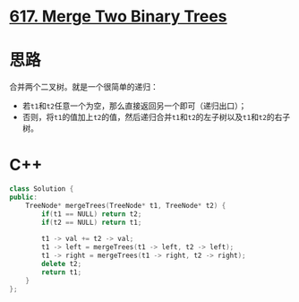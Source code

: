 # [617. Merge Two Binary Trees](https://leetcode.com/problems/merge-two-binary-trees/)

# 思路

合并两个二叉树。就是一个很简单的递归：
* 若`t1`和`t2`任意一个为空，那么直接返回另一个即可（递归出口）；
* 否则，将`t1`的值加上`t2`的值，然后递归合并`t1`和`t2`的左子树以及`t1`和`t2`的右子树。

# C++
``` C++
class Solution {
public:
    TreeNode* mergeTrees(TreeNode* t1, TreeNode* t2) {
        if(t1 == NULL) return t2;
        if(t2 == NULL) return t1;
        
        t1 -> val += t2 -> val;
        t1 -> left = mergeTrees(t1 -> left, t2 -> left);
        t1 -> right = mergeTrees(t1 -> right, t2 -> right);
        delete t2;
        return t1;
    }
};
```